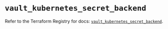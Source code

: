# `vault_kubernetes_secret_backend`

Refer to the Terraform Registry for docs: [`vault_kubernetes_secret_backend`](https://registry.terraform.io/providers/hashicorp/vault/4.8.0/docs/resources/kubernetes_secret_backend).
